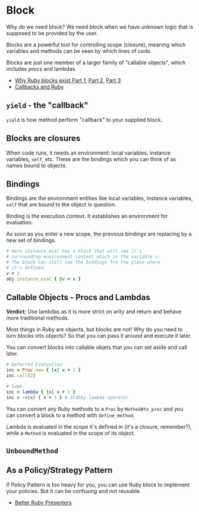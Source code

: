 # Block

Why do we need block? We need block when we have unknown logic that is supposed to be provided by the user.

Blocks are a powerful tool for controlling scope (closure), meaning which variables and methods can be seen by which lines of code.

Blocks are just one member of a larger family of "callable objects", which includes procs and lambdas.

* [Why Ruby blocks exist Part 1](http://programming.oreilly.com/2014/02/why-ruby-blocks-exist.html), [Part 2](http://programming.oreilly.com/2014/03/why-ruby-blocks-exist-part-ii.html), [Part 3](http://programming.oreilly.com/2014/05/why-ruby-blocks-exist-part-iii.html)
* [Callbacks and Ruby](http://janjiss.github.io/blog/2014/05/14/callbacks-and-ruby/)

## `yield` - the "callback"

`yield` is how method perform "callback" to your supplied block.

## Blocks are closures

When code runs, it needs an environment: local variables, instance variables, `self`, etc. These are the bindings which you can think of as names bound to objects.

## Bindings

Bindings are the environment entities like local variables, instance variables, `self` that are bound to the object in question.

Binding is the execution context. It establishes an environment for evaluation.

As soon as you enter a new scope, the previous bindings are replacing by a new set of bindings.

```ruby
# Here instance_eval has a block that will see it's
# surrounding environment context which is the variable v.
# The block can still see the bindings fro the place where
# it's defined.
v = 2
obj.instance_eval { @v = v }
```

## Callable Objects - Procs and Lambdas

**Verdict:** Use lambdas as it is more strict on arity and return and behave more traditional methods.

Most things in Ruby are objects, but blocks are not! Why do you need to turn blocks into objects? So that you can pass it around and execute it later.

You can convert blocks into callable objets that you can set aside and call later.

```ruby
# Deferred Evaluation
inc = Proc.new { |x| x + 1 }
inc.call(2)

# Same
inc = lambda { |x| x + 1 }
inc = ->(x) { x + 1 } # Stabby lambda operator
```

You can convert any Ruby methods to a `Proc` by `Method#to_proc` and you can convert a block to a method with `define_method`.

Lambda is evaluated in the scope it's defined in (it's a closure, remember?), while a `Method` is evaluated in the scope of its object.

## `UnboundMethod`

## As a Policy/Strategy Pattern

If Policy Pattern is too heavy for you, you can use Ruby block to implement your policies. But it can be confusing and not reusable.

* [Better Ruby Presenters](http://blog.steveklabnik.com/posts/2011-09-09-better-ruby-presenters)